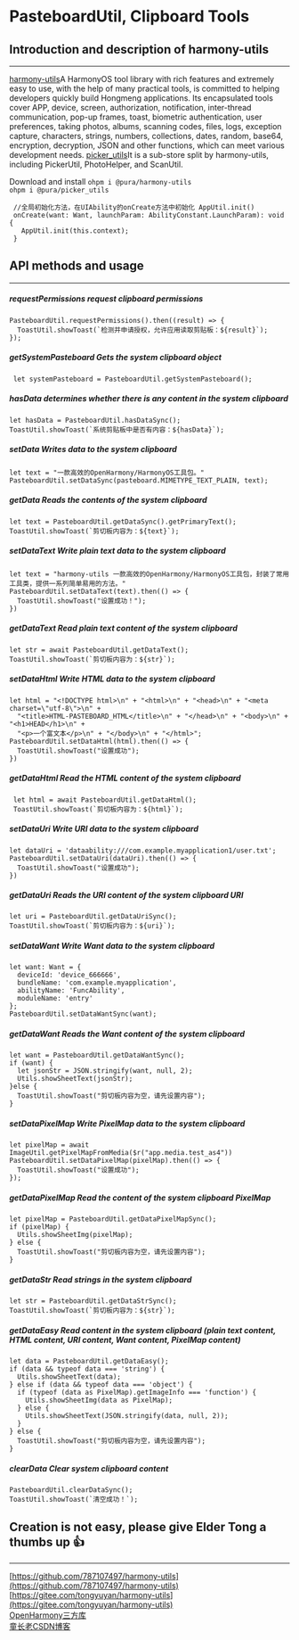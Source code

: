 # PasteboardUtil, Clipboard Tools

## Introduction and description of harmony-utils

------
[harmony-utils](https://ohpm.openharmony.cn/#/cn/detail/@pura%2Fharmony-utils)A HarmonyOS tool library with rich features and extremely easy to use, with the help of many practical tools, is committed to helping developers quickly build Hongmeng applications. Its encapsulated tools cover APP, device, screen, authorization, notification, inter-thread communication, pop-up frames, toast, biometric authentication, user preferences, taking photos, albums, scanning codes, files, logs, exception capture, characters, strings, numbers, collections, dates, random, base64, encryption, decryption, JSON and other functions, which can meet various development needs.
[picker_utils](https://ohpm.openharmony.cn/#/cn/detail/@pura%2Fpicker_utils)It is a sub-store split by harmony-utils, including PickerUtil, PhotoHelper, and ScanUtil.

Download and install
`ohpm i @pura/harmony-utils`  
`ohpm i @pura/picker_utils`

 ```
  //全局初始化方法，在UIAbility的onCreate方法中初始化 AppUtil.init()
  onCreate(want: Want, launchParam: AbilityConstant.LaunchParam): void {
    AppUtil.init(this.context);
  }
 ```

## API methods and usage

------

##### requestPermissions request clipboard permissions

```
PasteboardUtil.requestPermissions().then((result) => {
  ToastUtil.showToast(`检测并申请授权，允许应用读取剪贴板：${result}`);
});
```

##### getSystemPasteboard Gets the system clipboard object

```
 let systemPasteboard = PasteboardUtil.getSystemPasteboard();
```

##### hasData determines whether there is any content in the system clipboard

```
let hasData = PasteboardUtil.hasDataSync();
ToastUtil.showToast(`系统剪贴板中是否有内容：${hasData}`);
```

##### setData Writes data to the system clipboard

```
let text = "一款高效的OpenHarmony/HarmonyOS工具包。"
PasteboardUtil.setDataSync(pasteboard.MIMETYPE_TEXT_PLAIN, text);
```

##### getData Reads the contents of the system clipboard

```
let text = PasteboardUtil.getDataSync().getPrimaryText();
ToastUtil.showToast(`剪切板内容为：${text}`);
```

##### setDataText Write plain text data to the system clipboard

```
let text = "harmony-utils 一款高效的OpenHarmony/HarmonyOS工具包，封装了常用工具类，提供一系列简单易用的方法。"
PasteboardUtil.setDataText(text).then(() => {
  ToastUtil.showToast("设置成功！");
})
```

##### getDataText Read plain text content of the system clipboard

```
let str = await PasteboardUtil.getDataText();
ToastUtil.showToast(`剪切板内容为：${str}`);
```

##### setDataHtml Write HTML data to the system clipboard

```
let html = "<!DOCTYPE html>\n" + "<html>\n" + "<head>\n" + "<meta charset=\"utf-8\">\n" +
  "<title>HTML-PASTEBOARD_HTML</title>\n" + "</head>\n" + "<body>\n" + "<h1>HEAD</h1>\n" +
  "<p>一个富文本</p>\n" + "</body>\n" + "</html>";
PasteboardUtil.setDataHtml(html).then(() => {
  ToastUtil.showToast("设置成功");
})
```

##### getDataHtml Read the HTML content of the system clipboard

```
 let html = await PasteboardUtil.getDataHtml();
 ToastUtil.showToast(`剪切板内容为：${html}`);
```

##### setDataUri Write URI data to the system clipboard

```
let dataUri = 'dataability:///com.example.myapplication1/user.txt';
PasteboardUtil.setDataUri(dataUri).then(() => {
  ToastUtil.showToast("设置成功");
})
```

##### getDataUri Reads the URI content of the system clipboard URI

```
let uri = PasteboardUtil.getDataUriSync();
ToastUtil.showToast(`剪切板内容为：${uri}`);
```

##### setDataWant Write Want data to the system clipboard

```
let want: Want = {
  deviceId: 'device_666666',
  bundleName: 'com.example.myapplication',
  abilityName: 'FuncAbility',
  moduleName: 'entry'
};
PasteboardUtil.setDataWantSync(want);
```

##### getDataWant Reads the Want content of the system clipboard

```
let want = PasteboardUtil.getDataWantSync();
if (want) {
  let jsonStr = JSON.stringify(want, null, 2);
  Utils.showSheetText(jsonStr);
}else {
  ToastUtil.showToast("剪切板内容为空，请先设置内容");
}
```

##### setDataPixelMap Write PixelMap data to the system clipboard

```
let pixelMap = await ImageUtil.getPixelMapFromMedia($r("app.media.test_as4"))
PasteboardUtil.setDataPixelMap(pixelMap).then(() => {
  ToastUtil.showToast("设置成功");
});
```

##### getDataPixelMap Read the content of the system clipboard PixelMap

```
let pixelMap = PasteboardUtil.getDataPixelMapSync();
if (pixelMap) {
  Utils.showSheetImg(pixelMap);
} else {
  ToastUtil.showToast("剪切板内容为空，请先设置内容");
}
```

##### getDataStr Read strings in the system clipboard

```
let str = PasteboardUtil.getDataStrSync();
ToastUtil.showToast(`剪切板内容为：${str}`);
```

##### getDataEasy Read content in the system clipboard (plain text content, HTML content, URI content, Want content, PixelMap content)

```
let data = PasteboardUtil.getDataEasy();
if (data && typeof data === 'string') {
  Utils.showSheetText(data);
} else if (data && typeof data === 'object') {
  if (typeof (data as PixelMap).getImageInfo === 'function') {
    Utils.showSheetImg(data as PixelMap);
  } else {
    Utils.showSheetText(JSON.stringify(data, null, 2));
  }
} else {
  ToastUtil.showToast("剪切板内容为空，请先设置内容");
}
```

##### clearData Clear system clipboard content

```
PasteboardUtil.clearDataSync();
ToastUtil.showToast(`清空成功！`);
```

## Creation is not easy, please give Elder Tong a thumbs up 👍

------
[https://github.com/787107497/harmony-utils](https://github.com/787107497/harmony-utils)   
[https://gitee.com/tongyuyan/harmony-utils](https://gitee.com/tongyuyan/harmony-utils)   
[OpenHarmony三方库](https://ohpm.openharmony.cn/#/cn/detail/@pura%2Fharmony-utils)   
[童长老CSDN博客](https://blog.csdn.net/qq_32922545)   
   


